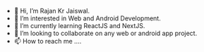 - 👋 Hi, I’m Rajan Kr Jaiswal.
- 👀 I’m interested in Web and Android Development.
- 🌱 I’m currently learning ReactJS and NextJS.
- 💞️ I’m looking to collaborate on any web or android app project.
- 📫 How to reach me ....

<!---
rajan293-rj/rajan293-rj is a ✨ special ✨ repository because its `README.md` (this file) appears on your GitHub profile.
You can click the Preview link to take a look at your changes.
--->
